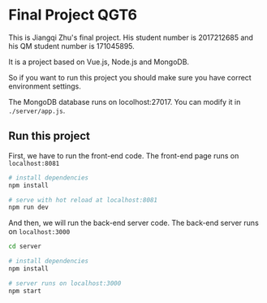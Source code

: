 # Final Project QGT6

This is Jiangqi Zhu's final project. His student number is 2017212685 and his QM student number is 171045895.

It is a project based on Vue.js, Node.js and MongoDB.

So if you want to run this project you should make sure you have correct environment settings.

The MongoDB database runs on locolhost:27017. You can modify it in `./server/app.js`.


## Run this project

First, we have to run the front-end code. The front-end page runs on `localhost:8081`
``` bash
# install dependencies
npm install

# serve with hot reload at localhost:8081
npm run dev
```

And then, we will run the back-end server code. The back-end server runs on `localhost:3000`
``` bash
cd server

# install dependencies
npm install

# server runs on localhost:3000
npm start
```
